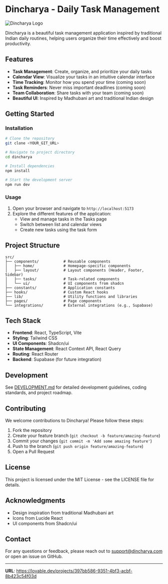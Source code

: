 
# Dincharya - Daily Task Management

![Dincharya Logo](/lovable-uploads/7b9e64ad-467b-4f8e-b543-70e78e2ceb8a.png)

Dincharya is a beautiful task management application inspired by traditional Indian daily routines, helping users organize their time effectively and boost productivity.

## Features

- **Task Management**: Create, organize, and prioritize your daily tasks
- **Calendar View**: Visualize your tasks in an intuitive calendar interface
- **Time Tracking**: Monitor how you spend your time (coming soon)
- **Task Reminders**: Never miss important deadlines (coming soon)
- **Team Collaboration**: Share tasks with your team (coming soon)
- **Beautiful UI**: Inspired by Madhubani art and traditional Indian design

## Getting Started

### Installation

```bash
# Clone the repository
git clone <YOUR_GIT_URL>

# Navigate to project directory
cd dincharya

# Install dependencies
npm install

# Start the development server
npm run dev
```

### Usage

1. Open your browser and navigate to `http://localhost:5173`
2. Explore the different features of the application:
   - View and manage tasks in the Tasks page
   - Switch between list and calendar views
   - Create new tasks using the task form

## Project Structure

```
src/
├── components/           # Reusable components
│   ├── home/             # Homepage-specific components
│   ├── layout/           # Layout components (Header, Footer, Sidebar)
│   ├── tasks/            # Task-related components
│   └── ui/               # UI components from shadcn
├── constants/            # Application constants
├── hooks/                # Custom React hooks
├── lib/                  # Utility functions and libraries
├── pages/                # Page components
└── integrations/         # External integrations (e.g., Supabase)
```

## Tech Stack

- **Frontend**: React, TypeScript, Vite
- **Styling**: Tailwind CSS
- **UI Components**: Shadcn/ui
- **State Management**: React Context API, React Query
- **Routing**: React Router
- **Backend**: Supabase (for future integration)

## Development

See [DEVELOPMENT.md](./DEVELOPMENT.md) for detailed development guidelines, coding standards, and project roadmap.

## Contributing

We welcome contributions to Dincharya! Please follow these steps:

1. Fork the repository
2. Create your feature branch (`git checkout -b feature/amazing-feature`)
3. Commit your changes (`git commit -m 'Add some amazing feature'`)
4. Push to the branch (`git push origin feature/amazing-feature`)
5. Open a Pull Request

## License

This project is licensed under the MIT License - see the LICENSE file for details.

## Acknowledgments

- Design inspiration from traditional Madhubani art
- Icons from Lucide React
- UI components from Shadcn/ui

## Contact

For any questions or feedback, please reach out to support@dincharya.com or open an issue on GitHub.

---

**URL**: https://lovable.dev/projects/397bb586-9351-4bf3-acbf-8b423c54f03d
